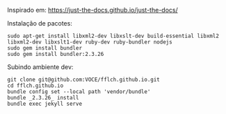 Inspirado em: https://just-the-docs.github.io/just-the-docs/

Instalação de pacotes:

    sudo apt-get install libxml2-dev libxslt-dev build-essential libxml2 libxml2-dev libxslt1-dev ruby-dev ruby-bundler nodejs
    sudo gem install bundler
    sudo gem install bundler:2.3.26

Subindo ambiente dev:

    git clone git@github.com:VOCE/fflch.github.io.git
    cd fflch.github.io
    bundle config set --local path 'vendor/bundle'
    bundle _2.3.26_ install
    bundle exec jekyll serve

